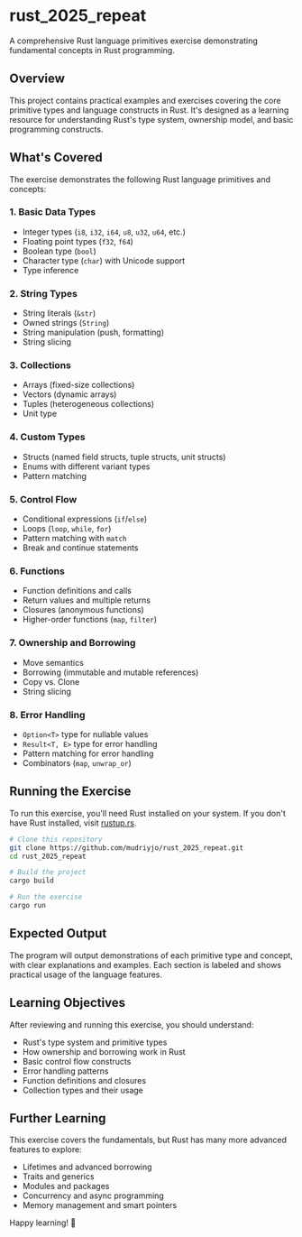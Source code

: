 # rust_2025_repeat

A comprehensive Rust language primitives exercise demonstrating fundamental concepts in Rust programming.

## Overview

This project contains practical examples and exercises covering the core primitive types and language constructs in Rust. It's designed as a learning resource for understanding Rust's type system, ownership model, and basic programming constructs.

## What's Covered

The exercise demonstrates the following Rust language primitives and concepts:

### 1. Basic Data Types
- Integer types (`i8`, `i32`, `i64`, `u8`, `u32`, `u64`, etc.)
- Floating point types (`f32`, `f64`)
- Boolean type (`bool`)
- Character type (`char`) with Unicode support
- Type inference

### 2. String Types
- String literals (`&str`)
- Owned strings (`String`)
- String manipulation (push, formatting)
- String slicing

### 3. Collections
- Arrays (fixed-size collections)
- Vectors (dynamic arrays)
- Tuples (heterogeneous collections)
- Unit type

### 4. Custom Types
- Structs (named field structs, tuple structs, unit structs)
- Enums with different variant types
- Pattern matching

### 5. Control Flow
- Conditional expressions (`if`/`else`)
- Loops (`loop`, `while`, `for`)
- Pattern matching with `match`
- Break and continue statements

### 6. Functions
- Function definitions and calls
- Return values and multiple returns
- Closures (anonymous functions)
- Higher-order functions (`map`, `filter`)

### 7. Ownership and Borrowing
- Move semantics
- Borrowing (immutable and mutable references)
- Copy vs. Clone
- String slicing

### 8. Error Handling
- `Option<T>` type for nullable values
- `Result<T, E>` type for error handling
- Pattern matching for error handling
- Combinators (`map`, `unwrap_or`)

## Running the Exercise

To run this exercise, you'll need Rust installed on your system. If you don't have Rust installed, visit [rustup.rs](https://rustup.rs/).

```bash
# Clone this repository
git clone https://github.com/mudriyjo/rust_2025_repeat.git
cd rust_2025_repeat

# Build the project
cargo build

# Run the exercise
cargo run
```

## Expected Output

The program will output demonstrations of each primitive type and concept, with clear explanations and examples. Each section is labeled and shows practical usage of the language features.

## Learning Objectives

After reviewing and running this exercise, you should understand:
- Rust's type system and primitive types
- How ownership and borrowing work in Rust
- Basic control flow constructs
- Error handling patterns
- Function definitions and closures
- Collection types and their usage

## Further Learning

This exercise covers the fundamentals, but Rust has many more advanced features to explore:
- Lifetimes and advanced borrowing
- Traits and generics
- Modules and packages
- Concurrency and async programming
- Memory management and smart pointers

Happy learning! 🦀